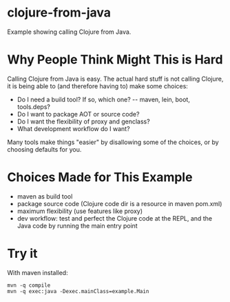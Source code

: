 # clojure-from-java

Example showing calling Clojure from Java.

# Why People Think Might This is Hard

Calling Clojure from Java is easy. The actual hard stuff is not calling Clojure, it is being able to (and therefore having to) make some choices:

* Do I need a build tool? If so, which one? -- maven, lein, boot, tools.deps?
* Do I want to package AOT or source code?
* Do I want the flexibility of proxy and genclass?
* What development workflow do I want?

Many tools make things "easier" by disallowing some of the choices, or by choosing defaults for you.

# Choices Made for This Example

* maven as build tool
* package source code (Clojure code dir is a resource in maven pom.xml)
* maximum flexibility (use features like proxy)
* dev workflow: test and perfect the Clojure code at the REPL, and the Java code by running the main entry point

# Try it

With maven installed:

    mvn -q compile
    mvn -q exec:java -Dexec.mainClass=example.Main
    

